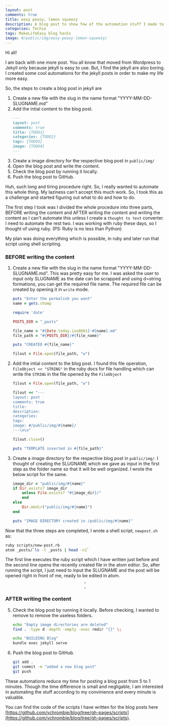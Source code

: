 ```yaml
---
layout: post
comments: true
title: easy peasy, lemon squeezy
description: A blog post to show few of the automation stuff I made to make my life easy.
categories: Techie
tags: MakeLifeEasy blog hacks
image: #/public/img/easy-peasy-lemon-squeezy/
---
```

Hi all!

I am back with one more post. You all know that  moved from Wordpress to Jekyll only because jekyll is easy to use. But, I find the jekyll are also boring. I created some cool automations for the jekyll posts in order to make my life more easy.

So, the steps to create a blog post in jekyll are
1. Create a new file with the slug in the name format "YYYY-MM-DD-SLUGNAME.md"
2. Add the intial content to the blog post.
    ```markdown
    ---
    layout: post
    comments: true
    title: {TODO1}
    categories: {TODO2}
    tags: {TODO3}
    image: {TODO4}
    ---
    ```
3. Create a image directory for the respective blog post in `public/img/`
4. Open the blog post and write the content.
5. Check the blog post by running it locally.
6. Push the blog post to GitHub.

Huh, such long and tiring procedure right. So, I really wanted to automate this whole thing. My laziness can't accept this much work. So, I took this as a challenge and started figuring out what to do and how to do.

The first step I took was I divided the whole procedure into three parts, BEFORE writing the content and AFTER writing the content and writing the content as I can't automate this unless I create a `thought to text` converter. I need to automate the rest two. I was working with ruby these days, so I thought of using ruby. (PS: Ruby is no less than Python)

My plan was doing everything which is possible, in ruby and later run that script using shell scripting.

### BEFORE writing the content

1. Create a new file with the slug in the name format "YYYY-MM-DD-SLUGNAME.md". This was pretty easy for me. I was asked the user to input only SLUGNAME as the date can be scrapped and using d=string formations, you can get the required file name. The required file can be created by opening it in `write` mode.

    ```ruby    
    puts "Enter the permalink you want"
    name = gets.chomp

    require 'date'

    POSTS_DIR = "_posts"

    file_name = "#{Date.today.iso8601}-#{name}.md"
    file_path = "#{POSTS_DIR}/#{file_name}"

    puts "CREATED #{file_name}"

    filout = File.open(file_path, "w")
    ```

2. Add the intial content to the blog post. I found this file operation, `FileObject << "STRING"` in the ruby docs for file handling which can write the `STRING` in the file opened by the `FileObject`

    ```ruby
    filout = File.open(file_path, "w")

    filout << "---
    layout: post
    comments: true
    title:
    description:
    categories:
    tags:
    image: #/public/img/#{name}/
    ---\n\n"

    filout.close()

    puts "TEMPLATE inserted in #{file_path}"
    ```
3. Create a image directory for the respective blog post in `public/img/`. I thought of creating the SLUGNAME which we gave as input in the first step as the folder name so that it will be well organized. I wrote the below script for the same.

    ```ruby
    image_dir = "public/img/#{name}"
    if Dir.exists? image_dir
        unless File.exists? "#{image_dir}/"
        end
    else
        Dir.mkdir("public/img/#{name}")
    end

    puts "IMAGE DIRECTORY created in /public/img/#{name}"
    ```
Now that the three steps are completed, I wrote a shell script, `newpost.sh` as:

```bash
ruby scripts/new-post.rb
atom _posts/`ls -t _posts | head -n1`
```

The first line executes the ruby script which I have written just before and the second line opens the recently created file in the atom editor. So, after running the script, I just need to input the SLUGNAME and the post will be opened right in front of me, ready to be edited in atom.

<p align="center">
  <img title="" src="/blog/public/img/easy-peasy-lemon-squeezy/img1.png" alt="" style="border: 1px solid">
</p>
<p align="center">
  <img title="" src="/blog/public/img/easy-peasy-lemon-squeezy/img2.png" alt="" style="border: 1px solid">
</p>

### AFTER writing the content

5. Check the blog post by running it locally. Before checking, I wanted to remove to remove the useless folders.

    ```bash
    echo "Empty image directories are deleted"
    find . -type d -depth -empty -exec rmdir "{}" \;

    echo "BUILDING Blog"
    bundle exec jekyll serve
    ```

6. Push the blog post to GitHub.

    ```bash
    git add .
    git commit -m "added a new blog post"
    git push
    ```

These automations reduce my time for posting a blog post from 5 to 1 minutes. Though the time difference is small and negligable, I am interested in automating the stuff according to my convinience and every minute is valuable.

You can find the code of the scripts I have written for the blog posts here [https://github.com/vchrombie/blog/tree/gh-pages/scripts](https://github.com/vchrombie/blog/tree/gh-pages/scripts).
